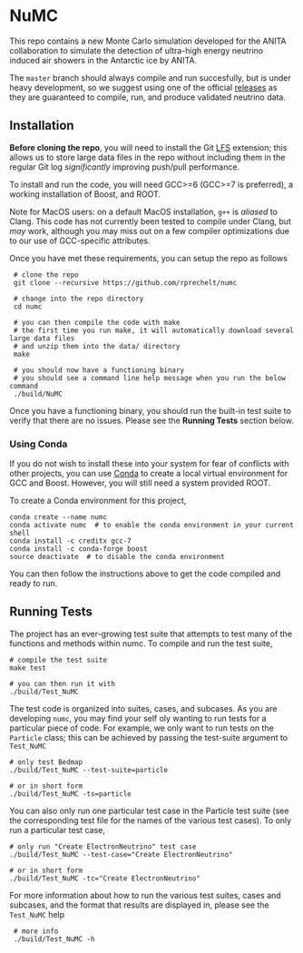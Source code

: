 # NuMC

This repo contains a new Monte Carlo simulation developed for the ANITA collaboration to simulate the detection of ultra-high energy neutrino induced air showers in the Antarctic ice by ANITA. 

The `master` branch should always compile and run succesfully, but is under heavy development, so we suggest using one of the official [releases](https://github.com/rprechelt/numc/releases) as they are guaranteed to compile, run, and produce validated neutrino data.

## Installation
**Before cloning the repo**, you will need to install the Git [LFS](https://git-lfs.github.com/) extension; this allows us to store large data files in the repo without including them in the regular Git log _significantly_ improving push/pull performance. 

To install and run the code, you will need GCC>=6 (GCC>=7 is preferred), a working installation of Boost, and ROOT. 

Note for MacOS users: on a default MacOS installation, `g++` is _aliased_ to Clang. This code has not currently been tested to compile under Clang, but _may_ work, although you may miss out on a few compiler optimizations due to our use of GCC-specific attributes. 

Once you have met these requirements, you can setup the repo as follows

     # clone the repo
     git clone --recursive https://github.com/rprechelt/numc
     
     # change into the repo directory
     cd numc
     
     # you can then compile the code with make
     # the first time you run make, it will automatically download several large data files
     # and unzip them into the data/ directory
     make
     
     # you should now have a functioning binary
     # you should see a command line help message when you run the below command
     ./build/NuMC 
     
Once you have a functioning binary, you should run the built-in test suite to verify that there are no issues. Please see the **Running Tests** section below.
     
### Using Conda

If you do not wish to install these into your system for fear of conflicts with other projects, you can use [Conda](https://conda.io/docs/) to create a local virtual environment for GCC and Boost. However, you will still need a system provided ROOT. 

To create a Conda environment for this project, 

    conda create --name numc
    conda activate numc  # to enable the conda environment in your current shell
    conda install -c creditx gcc-7
    conda install -c conda-forge boost
    source deactivate  # to disable the conda environment
    
You can then follow the instructions above to get the code compiled and ready to run. 
    
    
## Running Tests
The project has an ever-growing test suite that attempts to test many of the functions and methods
within numc. To compile and run the test suite, 

    # compile the test suite
    make test 
    
    # you can then run it with
    ./build/Test_NuMC
    
The test code is organized into suites, cases, and subcases. As you are developing `numc`, you may find your self oly wanting to run tests for a particular piece of code. For example, we only want to run tests on the `Particle` class; this can be achieved by passing the test-suite argument to `Test_NuMC`

    # only test Bedmap
    ./build/Test_NuMC --test-suite=particle
    
    # or in short form
    ./build/Test_NuMC -ts=particle
    
You can also only run one particular test case in the Particle test suite (see the corresponding test file for the names of the various test cases). To only run a particular test case, 

    # only run "Create ElectronNeutrino" test case
    ./build/Test_NuMC --test-case="Create ElectronNeutrino"
        
    # or in short form
    ./build/Test_NuMC -tc="Create ElectronNeutrino"

For more information about how to run the various test suites, cases and subcases, and the format that results are displayed in, please see the `Test_NuMC` help

     # more info
     ./build/Test_NuMC -h
